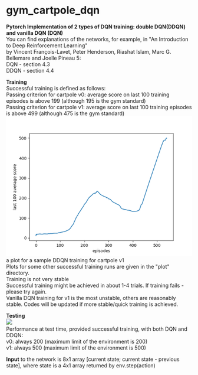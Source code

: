 # gym_cartpole_dqn
**Pytorch Implementation of 2 types of DQN training: double DQN(DDQN) and vanilla DQN (DQN)**  
You can find explanations of the networks, for example, in "An Introduction to Deep Reinforcement Learning"  
by Vincent François-Lavet, Peter Henderson, Riashat Islam, Marc G. Bellemare and Joelle Pineau 5:  
DQN - section 4.3  
DDQN - section 4.4

**Training**  
Successful training is defined as follows:  
Passing criterion for cartpole v0: average score on last 100 training episodes is above 199 (although 195 is the gym standard)  
Passing criterion for cartpole v1: average score on last 100 training episodes is above 499 (although 475 is the gym standard)  
<img src="plot/cartpole-v1_doubleDQN.png">  
a plot for a sample DDQN training for cartpole v1  
Plots for some other successful training runs are given in the "plot" directory.  
Training is not very stable  
Successful training might be achieved in about 1-4 trials. If training fails - please try again.  
Vanilla DQN training for v1 is the most unstable, others are reasonably stable.
Codes will be  updated if more stable/quick training is achieved.

**Testing**  
<img src="https://media.giphy.com/media/dv7EKfnjCwiTvqosmG/giphy.gif">  
Performance at test time, provided successful training, with both DQN and DDQN:  
v0: always 200 (maximum limit of the environment is 200)  
v1: always 500 (maximum limit of the environment is 500)

**Input** to the network is 8x1 array [current state; current state - previous state], 
  where state is a 4x1 array returned by env.step(action)
